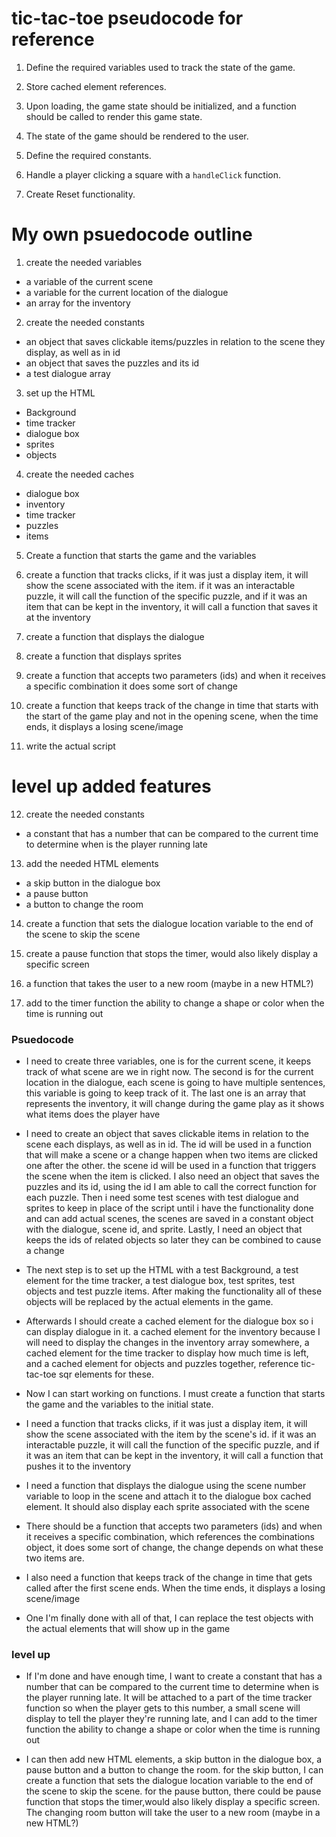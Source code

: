 # tic-tac-toe pseudocode for reference
1) Define the required variables used to track the state of the game.

2) Store cached element references.

3) Upon loading, the game state should be initialized, and a function should be called to render this game state.

4) The state of the game should be rendered to the user.

5) Define the required constants.

6) Handle a player clicking a square with a `handleClick` function.

7) Create Reset functionality.

# My own psuedocode outline

1. create the needed variables
  - a variable of the current scene
  - a variable for the current location of the dialogue
  - an array for the inventory

2. create the needed constants
  - an object that saves clickable items/puzzles in relation to the scene they display, as well as in id
  - an object that saves the puzzles and its id
  - a test dialogue array

3. set up the HTML
  - Background
  - time tracker
  - dialogue box
  - sprites
  - objects

4. create the needed caches
  - dialogue box
  - inventory
  - time tracker
  - puzzles
  - items

5. Create a function that starts the game and the variables

6. create a function that tracks clicks, if it was just a display item, it will show the scene associated with the item. if it was an interactable puzzle, it will call the function of the specific puzzle, and if it was an item that can be kept in the inventory, it will call a function that saves it at the inventory 

7. create a function that displays the dialogue

8. create a function that displays sprites

9. create a function that accepts two parameters (ids) and when it receives a specific combination it does some sort of change

10. create a function that keeps track of the change in time that starts with the start of the game play and not in the opening scene, when the time ends, it displays a losing scene/image

11. write the actual script

# level up added features
12. create the needed constants
  - a constant that has a number that can be compared to the current time to determine when is the player running late

13. add the needed HTML elements
  - a skip button in the dialogue box
  - a pause button
  - a button to change the room

14. create a function that sets the dialogue location variable to the end of the scene to skip the scene

15. create a pause function that stops the timer, would also likely display a specific screen

16. a function that takes the user to a new room (maybe in a new HTML?)

17. add to the timer function the ability to change a shape or color when the time is running out

### Psuedocode

- I need to create three variables, one is for the current scene, it keeps track of what scene are we in right now. The second is for the current location in the dialogue, each scene is going to have multiple sentences, this variable is going to keep track of it. The last one is an array that represents the inventory, it will change during the game play as it shows what items does the player have

- I need to create an object that saves clickable items in relation to the scene each displays, as well as in id. The id will be used in a function that will make a scene or a change happen when two items are clicked one after the other. the scene id will be used in a function that triggers the scene when the item is clicked. I also need an object that saves the puzzles and its id, using the id I am able to call the correct function for each puzzle. Then i need some test scenes with test dialogue and sprites to keep in place of the script until i have the functionality done and can add actual scenes, the scenes are saved in a constant object with the dialogue, scene id, and sprite. Lastly, I need an object that keeps the ids of related objects so later they can be combined to cause a change

- The next step is to set up the HTML with a test Background, a test element for the time tracker, a test dialogue box, test sprites, test objects and test puzzle items. After making the functionality all of these objects will be replaced by the actual elements in the game.

- Afterwards I should create a cached element for the dialogue box so i can display dialogue in it. a cached element for the inventory because I will need to display the changes in the inventory array somewhere, a cached element for the time tracker to display how much time is left, and a cached element for objects and puzzles together, reference tic-tac-toe sqr elements for these.

- Now I can start working on functions. I must create a function that starts the game and the variables to the initial state.

- I need a function that tracks clicks, if it was just a display item, it will show the scene associated with the item by the scene's id. if it was an interactable puzzle, it will call the function of the specific puzzle, and if it was an item that can be kept in the inventory, it will call a function that pushes it to the inventory 

- I need a function that displays the dialogue using the scene number variable to loop in the scene and attach it to the dialogue box cached element. It should also display each sprite associated with the scene

- There should be a function that accepts two parameters (ids) and when it receives a specific combination, which references the combinations object, it does some sort of change, the change depends on what these two items are.

- I also need a function that keeps track of the change in time that gets called after the first scene ends. When the time ends, it displays a losing scene/image

- One I'm finally done with all of that, I can replace the test objects with the actual elements that will show up in the game

### level up

- If I'm done and have enough time, I want to create a constant that has a number that can be compared to the current time to determine when is the player running late. It will be attached to a part of the time tracker function so when the player gets to this number, a small scene will display to tell the player they're running late, and I can add to the timer function the ability to change a shape or color when the time is running out

- I can then add new HTML elements, a skip button in the dialogue box, a pause button and a button to change the room. for the skip button, I can create a function that sets the dialogue location variable to the end of the scene to skip the scene. for the pause button, there could be pause function that stops the timer,would also likely display a specific screen. The changing room button  will take the user to a new room (maybe in a new HTML?)